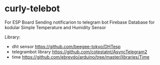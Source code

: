 # curly-telebot
For ESP Board
Sending notificarion to telegram bot
Firebase Database for kodular
Simple Temperature and Humidity Sensor

Library:
- dht sensor https://github.com/beegee-tokyo/DHTesp
- telegrambot library https://github.com/cotestatnt/AsyncTelegram2
- time https://github.com/ebrevdo/arduino/tree/master/libraries/Time

